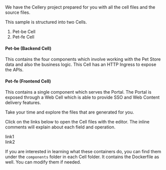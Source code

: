 We have the Cellery project prepared for you with all the cell files and the source files.

This sample is structured into two Cells.  
1. Pet-be Cell
2. Pet-fe Cell

#### Pet-be (Backend Cell)

This contains the four components which involve working with the Pet Store data and also the business logic. This Cell has an HTTP Ingress to expose the APIs.

#### Pet-fe (Frontend Cell)

This contains a single component which serves the Portal. The Portal is exposed through a Web Cell which is able to provide SSO and Web Content delivery features.

Take your time and explore the files that are generated for you.

Click on the links below to open the Cell files with the editor. The inline comments will explain about each field and operation.

link1  
link2

If you are interested in learning what these containers do, you can find them under the `components` folder in each Cell folder. It contains the Dockerfile as well. You can modify them if needed.
